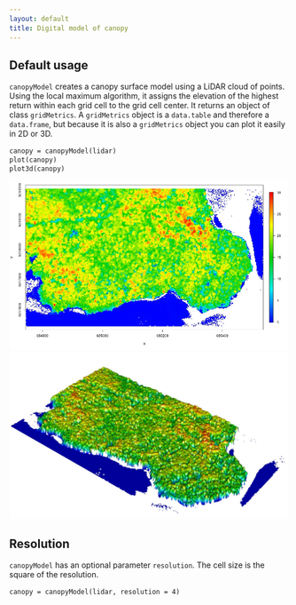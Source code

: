 ```yaml
---
layout: default
title: Digital model of canopy
---
```


## Default usage

`canopyModel` creates a canopy surface model using a LiDAR cloud of points. Using the local maximum algorithm, it assigns the elevation of the highest return within each grid cell to the grid cell center. It returns an object of class `gridMetrics`. A `gridMetrics` object is a `data.table` and therefore a `data.frame`, but because it is also a `gridMetrics` object you can plot it easily in 2D or 3D.

	canopy = canopyModel(lidar)
	plot(canopy)
	plot3d(canopy)


![](images/gridMetrics-canopy.jpg)
![](images/plot3d_canopy.jpg)

## Resolution

`canopyModel` has an optional parameter `resolution`. The cell size is the square of the resolution.

	canopy = canopyModel(lidar, resolution = 4)

